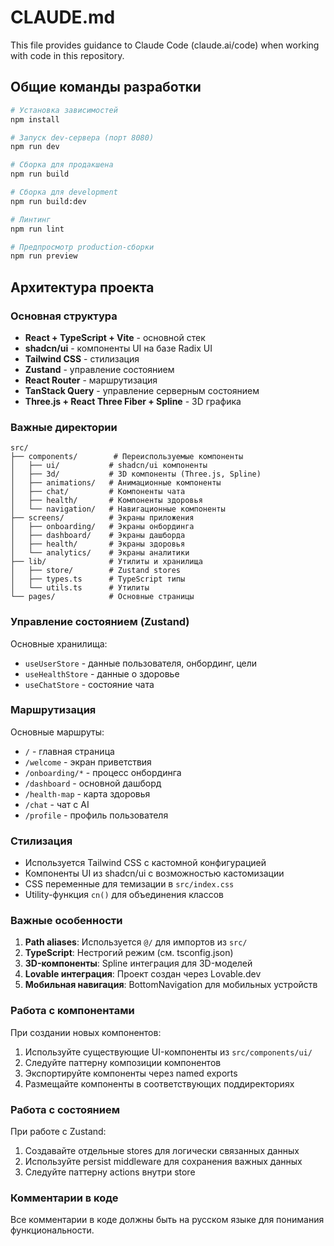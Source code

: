 # CLAUDE.md

This file provides guidance to Claude Code (claude.ai/code) when working with code in this repository.

## Общие команды разработки

```bash
# Установка зависимостей
npm install

# Запуск dev-сервера (порт 8080)
npm run dev

# Сборка для продакшена
npm run build

# Сборка для development
npm run build:dev

# Линтинг
npm run lint

# Предпросмотр production-сборки
npm run preview
```

## Архитектура проекта

### Основная структура
- **React + TypeScript + Vite** - основной стек
- **shadcn/ui** - компоненты UI на базе Radix UI
- **Tailwind CSS** - стилизация
- **Zustand** - управление состоянием
- **React Router** - маршрутизация
- **TanStack Query** - управление серверным состоянием
- **Three.js + React Three Fiber + Spline** - 3D графика

### Важные директории

```
src/
├── components/        # Переиспользуемые компоненты
│   ├── ui/           # shadcn/ui компоненты
│   ├── 3d/           # 3D компоненты (Three.js, Spline)
│   ├── animations/   # Анимационные компоненты
│   ├── chat/         # Компоненты чата
│   ├── health/       # Компоненты здоровья
│   └── navigation/   # Навигационные компоненты
├── screens/          # Экраны приложения
│   ├── onboarding/   # Экраны онбординга
│   ├── dashboard/    # Экраны дашборда
│   ├── health/       # Экраны здоровья
│   └── analytics/    # Экраны аналитики
├── lib/              # Утилиты и хранилища
│   ├── store/        # Zustand stores
│   ├── types.ts      # TypeScript типы
│   └── utils.ts      # Утилиты
└── pages/            # Основные страницы
```

### Управление состоянием (Zustand)

Основные хранилища:
- `useUserStore` - данные пользователя, онбординг, цели
- `useHealthStore` - данные о здоровье
- `useChatStore` - состояние чата

### Маршрутизация

Основные маршруты:
- `/` - главная страница
- `/welcome` - экран приветствия
- `/onboarding/*` - процесс онбординга
- `/dashboard` - основной дашборд
- `/health-map` - карта здоровья
- `/chat` - чат с AI
- `/profile` - профиль пользователя

### Стилизация

- Используется Tailwind CSS с кастомной конфигурацией
- Компоненты UI из shadcn/ui с возможностью кастомизации
- CSS переменные для темизации в `src/index.css`
- Utility-функция `cn()` для объединения классов

### Важные особенности

1. **Path aliases**: Используется `@/` для импортов из `src/`
2. **TypeScript**: Нестрогий режим (см. tsconfig.json)
3. **3D-компоненты**: Spline интеграция для 3D-моделей
4. **Lovable интеграция**: Проект создан через Lovable.dev
5. **Мобильная навигация**: BottomNavigation для мобильных устройств

### Работа с компонентами

При создании новых компонентов:
1. Используйте существующие UI-компоненты из `src/components/ui/`
2. Следуйте паттерну композиции компонентов
3. Экспортируйте компоненты через named exports
4. Размещайте компоненты в соответствующих поддиректориях

### Работа с состоянием

При работе с Zustand:
1. Создавайте отдельные stores для логически связанных данных
2. Используйте persist middleware для сохранения важных данных
3. Следуйте паттерну actions внутри store

### Комментарии в коде

Все комментарии в коде должны быть на русском языке для понимания функциональности.